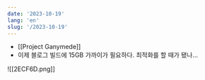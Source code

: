 ```yaml
---
date: '2023-10-19'
lang: 'en'
slug: '/2023-10-19'
---
```


- [[Project Ganymede]]
- 이제 블로그 빌드에 15GB 가까이가 필요하다. 최적화를 할 때가 됐나...

![[2ECF6D.png]]
